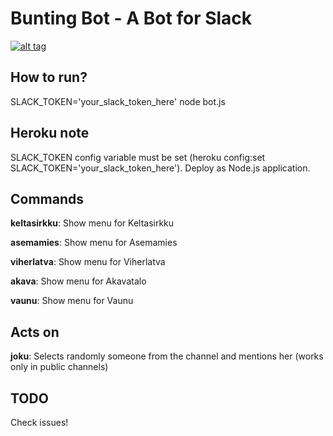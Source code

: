 # Bunting Bot - A Bot for Slack
[![alt tag](https://travis-ci.org/vvillee/bunting-bot.svg?branch=master)](https://travis-ci.org/vvillee/bunting-bot)

## How to run?

SLACK_TOKEN='your_slack_token_here' node bot.js

## Heroku note

SLACK_TOKEN config variable must be set (heroku config:set SLACK_TOKEN='your_slack_token_here').
Deploy as Node.js application.

## Commands

**keltasirkku**: Show menu for Keltasirkku

**asemamies**: Show menu for Asemamies

**viherlatva**: Show menu for Viherlatva

**akava**: Show menu for Akavatalo

**vaunu**: Show menu for Vaunu

## Acts on

**joku**: Selects randomly someone from the channel and mentions her (works only in public channels)

## TODO

Check issues!
